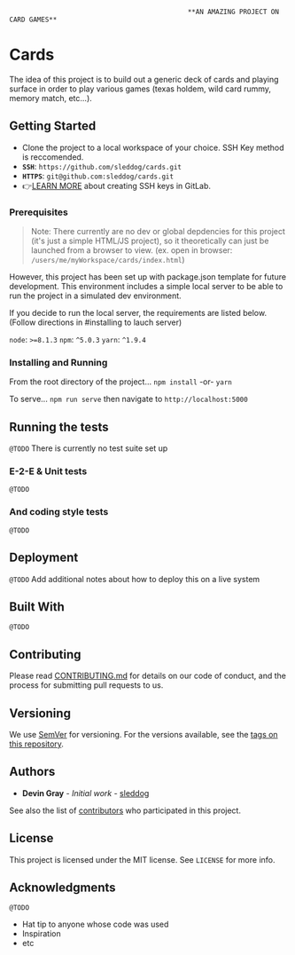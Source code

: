                                                  **AN AMAZING PROJECT ON CARD GAMES** 
# Cards

The idea of this project is to build out a generic deck of cards and playing surface in order to play various games (texas holdem, wild card rummy, memory match, etc...).

## Getting Started

- Clone the project to a local workspace of your choice. SSH Key method is reccomended.
- **`SSH`**: `https://github.com/sleddog/cards.git`
- **`HTTPS`**: `git@github.com:sleddog/cards.git`
- :point_right:[LEARN MORE](https://help.github.com/articles/connecting-to-github-with-ssh/) about creating SSH keys in GitLab.

### Prerequisites

> Note: There currently are no dev or global depdencies for this project (it's just a simple HTML/JS project), so it theoretically can just be launched from a browser to view. (ex. open in browser: `/users/me/myWorkspace/cards/index.html`)

However, this project has been set up with package.json template for future development. This environment includes a simple local server to be able to run the project in a simulated dev environment.

If you decide to run the local server, the requirements are listed below. (Follow directions in #installing to lauch server)

`node`: `>=8.1.3`
`npm`: `^5.0.3`
`yarn`: `^1.9.4`

### Installing and Running

From the root directory of the project...
`npm install` -or- `yarn`

To serve...
`npm run serve` then navigate to `http://localhost:5000`

## Running the tests

`@TODO`
There is currently no test suite set up

### E-2-E & Unit tests

`@TODO`

### And coding style tests

`@TODO`

## Deployment

`@TODO`
Add additional notes about how to deploy this on a live system

## Built With

`@TODO`

## Contributing

Please read [CONTRIBUTING.md](CONTRIBUTING.md) for details on our code of conduct, and the process for submitting pull requests to us.

## Versioning

We use [SemVer](http://semver.org/) for versioning. For the versions available, see the [tags on this repository](https://github.com/sleddog/cards/releases).

## Authors

- **Devin Gray** - _Initial work_ - [sleddog](devingray@gmail.com)

See also the list of [contributors](https://github.com/sleddog/cards/graphs/contributors) who participated in this project.

## License

This project is licensed under the MIT license. See `LICENSE` for more info.

## Acknowledgments

`@TODO`

- Hat tip to anyone whose code was used
- Inspiration
- etc
